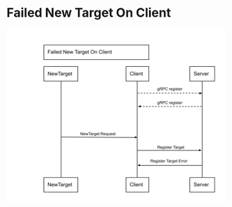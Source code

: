
# Failed New Target On Client

![Failed New Target Client-Side Flow](images/failednewtargetonclient.png)
